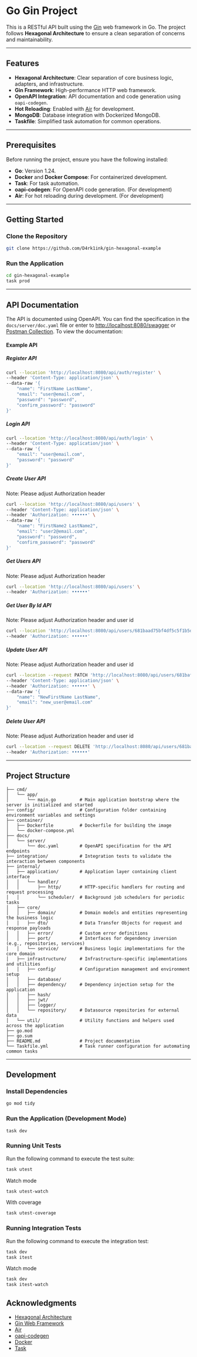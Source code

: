 # Go Gin Project

This is a RESTful API built using the [Gin](https://github.com/gin-gonic/gin) web framework in Go. The project follows **Hexagonal Architecture** to ensure a clean separation of concerns and maintainability.

---

## Features

- **Hexagonal Architecture**: Clear separation of core business logic, adapters, and infrastructure.
- **Gin Framework**: High-performance HTTP web framework.
- **OpenAPI Integration**: API documentation and code generation using `oapi-codegen`.
- **Hot Reloading**: Enabled with [Air](https://github.com/cosmtrek/air) for development.
- **MongoDB**: Database integration with Dockerized MongoDB.
- **Taskfile**: Simplified task automation for common operations.

---

## Prerequisites

Before running the project, ensure you have the following installed:

- **Go**: Version 1.24.
- **Docker** and **Docker Compose**: For containerized development.
- **Task**: For task automation.
- **oapi-codegen**: For OpenAPI code generation. (For development)
- **Air**: For hot reloading during development. (For development)

---

## Getting Started

### Clone the Repository

```bash
git clone https://github.com/D4rk1ink/gin-hexagonal-example
```
### Run the Application

```bash
cd gin-hexagonal-example
task prod
```
---

## API Documentation

The API is documented using OpenAPI. You can find the specification in the `docs/server/doc.yaml` file or enter to [http://localhost:8080/swagger](http://localhost:8080/swagger) or [Postman Collection](https://github.com/D4rk1ink/gin-hexagonal-example/blob/master/postman_collection.json). To view the documentation:

#### Example API

##### Register API
```bash
curl --location 'http://localhost:8080/api/auth/register' \
--header 'Content-Type: application/json' \
--data-raw '{
    "name": "FirstName LastName",
    "email": "user@email.com",
    "password": "password",
    "confirm_password": "password"
}'
```
##### Login API
```bash
curl --location 'http://localhost:8080/api/auth/login' \
--header 'Content-Type: application/json' \
--data-raw '{
    "email": "user@email.com",
    "password": "password"
}'
```
##### Create User API
Note: Please adjust Authorization header
```bash
curl --location 'http://localhost:8080/api/users' \
--header 'Content-Type: application/json' \
--header 'Authorization: ••••••' \
--data-raw '{
    "name": "FirstName2 LastName2",
    "email": "user2@email.com",
    "password": "password",
    "confirm_password": "password"
}'
```
##### Get Users API
Note: Please adjust Authorization header
```bash
curl --location 'http://localhost:8080/api/users' \
--header 'Authorization: ••••••'
```
##### Get User By Id API
Note: Please adjust Authorization header and user id
```bash
curl --location 'http://localhost:8080/api/users/681baad75bf4df5c5f1b5d9b' \
--header 'Authorization: ••••••'
```
##### Update User API
Note: Please adjust Authorization header and user id
```bash
curl --location --request PATCH 'http://localhost:8080/api/users/681baf295bf4df5c5f1b5d9c' \
--header 'Content-Type: application/json' \
--header 'Authorization: ••••••' \
--data-raw '{
    "name": "NewFirstName LastName",
    "email": "new_user@email.com"
}'
```
##### Delete User API
Note: Please adjust Authorization header and user id
```bash
curl --location --request DELETE 'http://localhost:8080/api/users/681baf295bf4df5c5f1b5d9c' \
--header 'Authorization: ••••••'
```
---

## Project Structure

```plaintext
├── cmd/
│   └── app/
│       └── main.go         # Main application bootstrap where the server is initialized and started
├── config/                 # Configuration folder containing environment variables and settings
├── container/
│   ├── Dockerfile          # Dockerfile for building the image
│   └── docker-compose.yml
├── docs/
│   └── server/
│       └── doc.yaml        # OpenAPI specification for the API endpoints
├── integration/            # Integration tests to validate the interaction between components
├── internal/
│   ├── application/        # Application layer containing client interface
│   │   └── handler/
│   │       ├── http/       # HTTP-specific handlers for routing and request processing
│   │       └── scheduler/  # Background job schedulers for periodic tasks
│   ├── core/
│   │   ├── domain/         # Domain models and entities representing the business logic
│   │   ├── dto/            # Data Transfer Objects for request and response payloads
│   │   ├── error/          # Custom error definitions
│   │   ├── port/           # Interfaces for dependency inversion (e.g., repositories, services)
│   │   └── service/        # Business logic implementations for the core domain
│   ├── infrastructure/     # Infrastructure-specific implementations and utilities
│   │   ├── config/         # Configuration management and environment setup
│   │   ├── database/
│   │   ├── dependency/     # Dependency injection setup for the application
│   │   ├── hash/
│   │   ├── jwt/
│   │   ├── logger/
│   │   └── repository/     # Datasource repositories for external data
│   └── util/               # Utility functions and helpers used across the application
├── go.mod
├── go.sum
├── README.md               # Project documentation
└── Taskfile.yml            # Task runner configuration for automating common tasks
```
---

## Development
### Install Dependencies

```bash
go mod tidy
```

### Run the Application (Development Mode)

```bash
task dev
```

### Running Unit Tests

Run the following command to execute the test suite:

```bash
task utest
```
Watch mode
```bash
task utest-watch
```
With coverage
```bash
task utest-coverage
```
### Running Integration Tests

Run the following command to execute the integration test:

```bash
task dev
task itest
```
Watch mode
```bash
task dev
task itest-watch
```

## Acknowledgments

- [Hexagonal Architecture](https://www.baeldung.com/hexagonal-architecture-ddd-spring)
- [Gin Web Framework](https://github.com/gin-gonic/gin)
- [Air](https://github.com/cosmtrek/air)
- [oapi-codegen](https://github.com/deepmap/oapi-codegen)
- [Docker](https://www.docker.com/)
- [Task](https://github.com/go-task/task)